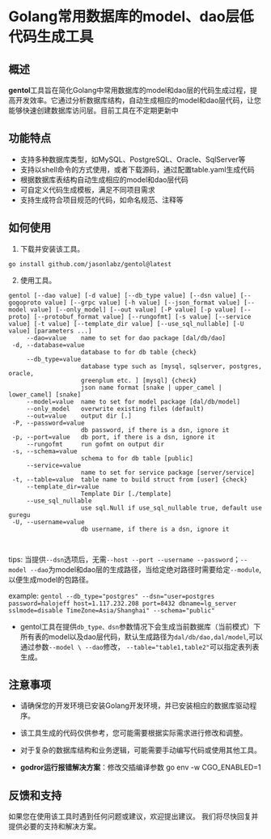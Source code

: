 # Golang常用数据库的model、dao层低代码生成工具

## 概述

**gentol**工具旨在简化Golang中常用数据库的model和dao层的代码生成过程，提高开发效率。它通过分析数据库结构，自动生成相应的model和dao层代码，让您能够快速创建数据库访问层。目前工具在不定期更新中

## 功能特点

- 支持多种数据库类型，如MySQL、PostgreSQL、Oracle、SqlServer等
- 支持以shell命令的方式使用，或者下载源码，通过配置table.yaml生成代码
- 根据数据库表结构自动生成相应的model和dao层代码
- 可自定义代码生成模板，满足不同项目需求
- 支持生成符合项目规范的代码，如命名规范、注释等

## 如何使用

1. 下载并安装该工具。
```shell
go install github.com/jasonlabz/gentol@latest
```
2. 使用工具。
```shell
gentol [--dao value] [-d value] [--db_type value] [--dsn value] [--gogoproto value] [--grpc value] [-h value] [--json_format value] [--model value] [--only_model] [--out value] [-P value] [-p value] [--proto] [--protobuf_format value] [--rungofmt] [-s value] [--service value] [-t value] [--template_dir value] [--use_sql_nullable] [-U value] [parameters ...]
     --dao=value    name to set for dao package [dal/db/dao]
 -d, --database=value
                    database to for db table {check}
     --db_type=value
                    database type such as [mysql, sqlserver, postgres, oracle,
                    greenplum etc. ] [mysql] {check}
                    json name format [snake | upper_camel | lower_camel] [snake]
     --model=value  name to set for model package [dal/db/model]
     --only_model   overwrite existing files (default)
     --out=value    output dir [.]
 -P, --password=value
                    db password, if there is a dsn, ignore it
 -p, --port=value   db port, if there is a dsn, ignore it
     --rungofmt     run gofmt on output dir
 -s, --schema=value
                    schema to for db table [public]
     --service=value
                    name to set for service package [server/service]
 -t, --table=value  table name to build struct from [user] {check}
     --template_dir=value
                    Template Dir [./template]
     --use_sql_nullable
                    use sql.Null if use_sql_nullable true, default use guregu
 -U, --username=value
                    db username, if there is a dsn, ignore it
                    
 
```
tips: 当提供`--dsn`选项后，无需`--host --port --username --password`；`--model --dao`为model和dao层的生成路径，当给定绝对路径时需要给定`--module`,以便生成model的包路径。

example: `gentol --db_type="postgres" --dsn="user=postgres password=halojeff host=1.117.232.208 port=8432 dbname=lg_server sslmode=disable TimeZone=Asia/Shanghai" --schema="public"`

- gentol工具在提供`db_type、dsn`参数情况下会生成当前数据库（当前模式）下所有表的model以及dao层代码，默认生成路径为`dal/db/dao,dal/model`,可以通过参数`--model \ --dao`修改， `--table="table1,table2"`可以指定表列表生成。
## 注意事项

- 请确保您的开发环境已安装Golang开发环境，并已安装相应的数据库驱动程序。
- 该工具生成的代码仅供参考，您可能需要根据实际需求进行修改和调整。
- 对于复杂的数据库结构和业务逻辑，可能需要手动编写代码或使用其他工具。

- **godror运行报错解决方案**：修改交插编译参数 go env -w CGO_ENABLED=1



## 反馈和支持

如果您在使用该工具时遇到任何问题或建议，欢迎提出建议。
我们将尽快回复并提供必要的支持和解决方案。
